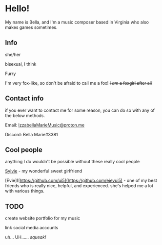 # Hello! 

My name is Bella, and I'm a music composer based in Virginia who also makes games sometimes.

## Info
she/her

bisexual, I think

Furry

I'm very fox-like, so don't be afraid to call me a fox! ~~I *am* a foxgirl after all~~

## Contact info
if you ever want to contact me for some reason, you can do so with any of the below methods. 

Email: IzzabellaMarieMusic@proton.me

Discord: Bella Marie#3381

## Cool people

anything I do wouldn't be possible without these really cool people

[Sylvie](https://github.com/zlago) - my wonderful sweet girlfriend

[Evie]([https://github.com/ui5](https://github.com/eievui5) - one of my best friends who is really nice, helpful, and experienced. she's helped me a lot with various things.

## TODO
create website portfolio for my music

link social media accounts

uh... UH...... *squeak!*
